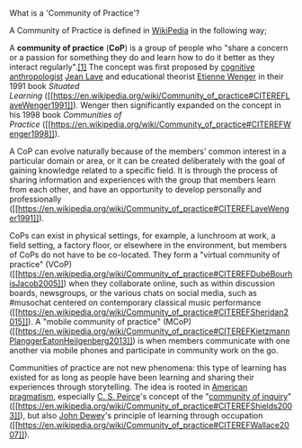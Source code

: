 What is a 'Community of Practice'?

A Community of Practice is defined in [WikiPedia](https://en.wikipedia.org/wiki/Community_of_practice) in the following way;

A **community of practice** (**CoP**) is a group of people who "share a concern or a passion for something they do and learn how to do it better as they interact regularly".[[1]](https://en.wikipedia.org/wiki/Community_of_practice#cite_note-1) The concept was first proposed by [cognitive anthropologist](https://en.wikipedia.org/wiki/Cognitive_anthropology "Cognitive anthropology") [Jean Lave](https://en.wikipedia.org/wiki/Jean_Lave "Jean Lave") and educational theorist [Etienne Wenger](https://en.wikipedia.org/wiki/Etienne_Wenger "Etienne Wenger") in their 1991 book _Situated Learning_ ([[https://en.wikipedia.org/wiki/Community_of_practice#CITEREFLaveWenger1991]]). Wenger then significantly expanded on the concept in his 1998 book _Communities of Practice_ ([[https://en.wikipedia.org/wiki/Community_of_practice#CITEREFWenger1998]]).

A CoP can evolve naturally because of the members' common interest in a particular domain or area, or it can be created deliberately with the goal of gaining knowledge related to a specific field. It is through the process of sharing information and experiences with the group that members learn from each other, and have an opportunity to develop personally and professionally ([[https://en.wikipedia.org/wiki/Community_of_practice#CITEREFLaveWenger1991]]).

CoPs can exist in physical settings, for example, a lunchroom at work, a field setting, a factory floor, or elsewhere in the environment, but members of CoPs do not have to be co-located. They form a "virtual community of practice" (VCoP) ([[https://en.wikipedia.org/wiki/Community_of_practice#CITEREFDubéBourhisJacob2005]]) when they collaborate online, such as within discussion boards, newsgroups, or the various chats on social media, such as #musochat centered on contemporary classical music performance ([[https://en.wikipedia.org/wiki/Community_of_practice#CITEREFSheridan2015]]). A "mobile community of practice" (MCoP) ([[https://en.wikipedia.org/wiki/Community_of_practice#CITEREFKietzmannPlanggerEatonHeilgenberg2013]]) is when members communicate with one another via mobile phones and participate in community work on the go.

Communities of practice are not new phenomena: this type of learning has existed for as long as people have been learning and sharing their experiences through storytelling. The idea is rooted in [American pragmatism](https://en.wikipedia.org/wiki/American_pragmatism "American pragmatism"), especially [C. S. Peirce](https://en.wikipedia.org/wiki/C._S._Peirce "C. S. Peirce")'s concept of the "[community of inquiry](https://en.wikipedia.org/wiki/Community_of_inquiry "Community of inquiry")" ([[https://en.wikipedia.org/wiki/Community_of_practice#CITEREFShields2003]]), but also [John Dewey](https://en.wikipedia.org/wiki/John_Dewey "John Dewey")'s principle of learning through occupation ([[https://en.wikipedia.org/wiki/Community_of_practice#CITEREFWallace2007]]).

